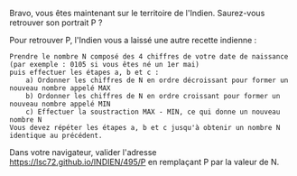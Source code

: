 Bravo, vous êtes maintenant sur le territoire de l'Indien. Saurez-vous retrouver son portrait P ?

Pour retrouver P, l'Indien vous a laissé une autre recette indienne :
````
Prendre le nombre N composé des 4 chiffres de votre date de naissance (par exemple : 0105 si vous êtes né un 1er mai)
puis effectuer les étapes a, b et c :
    a) Ordonner les chiffres de N en ordre décroissant pour former un nouveau nombre appelé MAX
    b) Ordonner les chiffres de N en ordre croissant pour former un nouveau nombre appelé MIN
    c) Effectuer la soustraction MAX - MIN, ce qui donne un nouveau nombre N
Vous devez répéter les étapes a, b et c jusqu'à obtenir un nombre N identique au précédent.
````
Dans votre navigateur, valider l'adresse https://lsc72.github.io/INDIEN/495/P en remplaçant P par la valeur de N.
